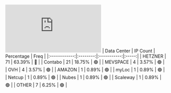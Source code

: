 ![Diagramm](https://github.com/obajay/StateSync-snapshots/blob/main/Projects/Ojo/1/README.md)
| Data Center | IP Count | Percentage | Freq |
|:------------:|:--------:|:-----------:|:-----:|
| HETZNER | 71 | 63.39% | 🔴 |
| Contabo | 21 | 18.75% | 🟢 |
| MEVSPACE | 4 | 3.57% | 🟢 |
| OVH | 4 | 3.57% | 🟢 |
| AMAZON | 1 | 0.89% | 🟢 |
| myLoc | 1 | 0.89% | 🟢 |
| Netcup | 1 | 0.89% | 🟢 |
| Nubes | 1 | 0.89% | 🟢 |
| Scaleway | 1 | 0.89% | 🟢 |
| OTHER | 7 | 6.25% | 🟢 |